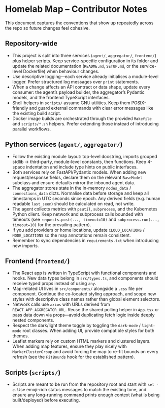 # Homelab Map – Contributor Notes

This document captures the conventions that show up repeatedly across the repo so future
changes feel cohesive.

## Repository-wide
- This project is split into three services (`agent/`, `aggregator/`, `frontend/`) plus helper
  scripts. Keep service-specific configuration in its folder and update the related
  documentation (`README.md`, `SETUP.md`, or the service-level Dockerfile) when behaviour
  changes.
- Use descriptive logging—each service already initialises a module-level logger. Prefer
  structured log messages over `print` statements.
- When a change affects an API contract or data shape, update every consumer: the agent’s
  payload builder, the aggregator’s Pydantic models, and the frontend TypeScript interfaces.
- Shell helpers in `scripts/` assume GNU utilities. Keep them POSIX-friendly and guard
  external commands with clear error messages like the existing build script.
- Docker image builds are orchestrated through the provided `Makefile` and `scripts/*.sh`
  helpers. Prefer extending those instead of introducing parallel workflows.

## Python services (`agent/`, `aggregator/`)
- Follow the existing module layout: top-level docstring, imports grouped stdlib → third-party,
  module-level constants, then functions. Keep 4-space indentation and include type hints on
  public interfaces.
- Both services rely on FastAPI/Pydantic models. When adding new request/response fields,
  declare them on the relevant `BaseModel` subclass and ensure defaults mirror the inbound
  agent data.
- The aggregator stores state in the in-memory `nodes_data` / `connections_data` dicts.
  Normalise data before storage and keep all timestamps in UTC seconds since epoch. Any
  derived fields (e.g. human readable `last_seen`) should be calculated on read, not write.
- The agent collects metrics with `psutil`, `subprocess`, and the Kubernetes Python client.
  Keep network and subprocess calls bounded with timeouts (see `requests.post(..., timeout=10)`
  and `subprocess.run(..., timeout=10)` for the prevailing pattern).
- If you add providers or home locations, update `CLOUD_LOCATIONS` / `NODE_LOCATIONS` so the
  map annotations remain consistent.
- Remember to sync dependencies in `requirements.txt` when introducing new imports.

## Frontend (`frontend/`)
- The React app is written in TypeScript with functional components and hooks. New data types
  belong in `src/types.ts`, and components should receive typed props instead of using `any`.
- Map-related UI lives in `src/components/` alongside a `.css` file per component. Continue the
  co-located styling approach, and scope new styles with descriptive class names rather than
  global element selectors.
- Network calls use `axios` with URLs derived from `REACT_APP_AGGREGATOR_URL`. Reuse the shared
  polling helper in `App.tsx` or pass data down via props—avoid duplicating fetch logic inside
  deeply nested components.
- Respect the dark/light theme toggle by toggling the `dark-mode` / `light-mode` root classes.
  When adding UI, provide compatible styles for both themes.
- Leaflet markers rely on custom HTML markers and clustered layers. When adding map features,
  ensure they play nicely with `MarkerClusterGroup` and avoid forcing the map to re-fit bounds
  on every refresh (see the `FitBounds` hook for the established pattern).

## Scripts (`scripts/`)
- Scripts are meant to be run from the repository root and start with `set -e`. Use emoji-rich
  status messages to match the existing tone, and ensure any long-running command prints enough
  context (what is being built/deployed) before executing.
